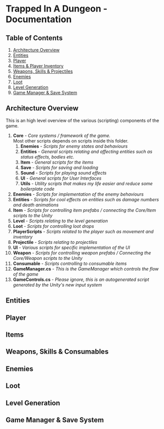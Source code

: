 ﻿# Trapped In A Dungeon - Documentation

## Table of Contents
1. [Architecture Overview](#architecture-overview)
2. [Entities](#entities)
3. [Player](#player)
5. [Items & Player Inventory](#items)
6. [Weapons, Skills & Projectiles](#weapons-skills--consumables)
6. [Enemies](#enemies)
7. [Loot](#loot)
8. [Level Generation](#level-generation)
9. [Game Manager & Save System](#game-manager--save-system)

## Architecture Overview
This is an high level overview of the various (scripting) components of the game.

1. **Core** - _Core systems / framework of the game. <br/>_
   Most other scripts depends on scripts inside this folder. <br/>
   1. **Enemies** - _Scripts for enemy states and behaviours_
   2. **Entities** - _General scripts relating and affecting entities such as status effects, bodies etc._
   3. **Item** - _General scripts for the items_
   4. **Save** - _Scripts for saving and loading_
   5. **Sound** - _Scripts for playing sound effects_
   6. **UI** - _General scripts for User Interfaces_
   7. **Utils** - _Utility scripts that makes my life easier and reduce some boilerplate code_
2. **Enemies** - _Scripts for implementation of the enemy behaviours_
3. **Entities** - _Scripts for cool effects on entities such as damage numbers and death animations_
4. **Item** - _Scripts for controlling item prefabs / connecting the Core/Item scripts to the Unity_ 
5. **Level** - _Scripts relating to the level generation_
6. **Loot** - _Scripts for controlling loot drops_
7. **PlayerScripts** - _Scripts related to the player such as movement and inventory_
8. **Projectile** - _Scripts relating to projectiles_
9. **UI** - _Various scripts for specific implementation of the UI_
10. **Weapon** - _Scripts for controlling weapon prefabs / Connecting the Core/Weapon scripts to the Unity_
11. **Consumable** - _Scripts controlling to consumable items_
12. **GameManager.cs** - _This is the GameManager which controls the flow of the game_
13. **GameControls.cs** - _Please ignore, this is an autogenerated script generated by the Unity's new input system_

## Entities
## Player
## Items
## Weapons, Skills & Consumables
## Enemies
## Loot
## Level Generation
## Game Manager & Save System